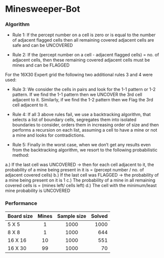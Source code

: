 # Minesweeper-Bot

### Algorithm

- Rule 1: If the percept number on a cell is zero or is equal to the number of adjacent flagged cells then all remaining covered adjacent cells are safe and can be UNCOVERED

- Rule 2: If the (percept number on a cell - adjacent flagged cells) = no. of adjacent cells, then these remaining covered adjacent cells must be mines and can be FLAGGED

For the 16X30 Expert grid the following two additional rules 3 and 4 were used:
- Rule 3: We consider the cells in pairs and look for the 1-1 pattern or 1-2 pattern. 
If we find the 1-1 pattern then we UNCOVER the 3rd cell adjacent to it. Similarly, if we find the 1-2 pattern then we Flag the 3rd cell adjacent to it.

- Rule 4: If all 3 above rules fail, we use a backtracking algorithm, that selects a list of boundary cells, segregates them into isolated boundaries to consider, orders them in increasing order of size and then performs a recursion on each list, assuming a cell to have a mine or not a mine and looks for contradictions. 

- Rule 5: Finally in the worst case, when we don’t get any results even from the backtracking algorithm, we resort to the following probabilistic method:

a.) If the last cell was UNCOVERED -> then for each cell adjacent to it, the probability of a mine being present in it is = (percept number / no. of adjacent covered cells)
b.) If the last cell was FLAGGED -> the probability of a mine being present on it is 1 
c.) The probability of a mine in all remaining covered cells is = (mines left/ cells left)
d.) The cell with the minimum/least mine probability is UNCOVERED


### Performance

| Board size | Mines       | Sample size           | Solved  |
| ------------- |:-----------:|:-------------:| -----:|
| 5 X 5 | 1      | 1000 | 1000 |
| 8 X 8  | 1    | 1000      |   644 |
| 16 X 16 | 10 | 1000      |    551 |
| 16 X 30 | 99 | 1000      |    70 |
